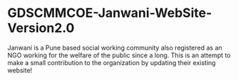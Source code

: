 # GDSCMMCOE-Janwani-WebSite-Version2.0
Janwani is a Pune based social working community also registered as an NGO working for the welfare of the public since a long. This is an attempt to make a small contribution to the organization by updating their existing website!  
